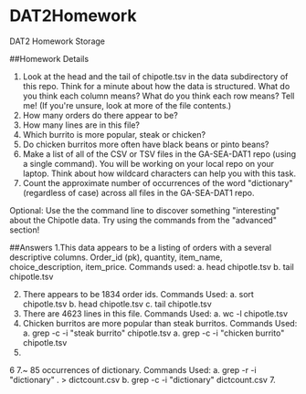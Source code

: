 # DAT2Homework
DAT2 Homework Storage

##Homework Details
1. Look at the head and the tail of chipotle.tsv in the data subdirectory of this repo. Think for a minute about how the data is structured. What do you think each column means? What do you think each row means? Tell me! (If you're unsure, look at more of the file contents.)
2. How many orders do there appear to be?
3. How many lines are in this file?
4. Which burrito is more popular, steak or chicken?
5. Do chicken burritos more often have black beans or pinto beans?
6. Make a list of all of the CSV or TSV files in the GA-SEA-DAT1 repo (using a single command). You will be working on your local repo on your laptop. Think about how wildcard characters can help you with this task.
7. Count the approximate number of occurrences of the word "dictionary" (regardless of case) across all files in the GA-SEA-DAT1 repo.

Optional: Use the the command line to discover something "interesting" about the Chipotle data. Try using the commands from the "advanced" section!

##Answers
1.This data appears to be a listing of orders with a several descriptive columns. Order_id (pk), quantity, item_name, choice_description, item_price. Commands used:
  a. head chipotle.tsv
  b. tail chipotle.tsv
   
2. There appears to be 1834 order ids. Commands Used:
  a. sort chipotle.tsv
  b. head chipotle.tsv
  c. tail chipotle.tsv
3. There are 4623 lines in this file. Commands Used:
  a. wc -l chipotle.tsv
4. Chicken burritos are more popular than steak burritos. Commands Used: 
  a. grep -c -i "steak burrito" chipotle.tsv
  a. grep -c -i "chicken burrito" chipotle.tsv
5.
6
7.~ 85 occurrences of dictionary. Commands Used: 
  a. grep -r -i "dictionary" . > dictcount.csv
  b. grep -c -i "dictionary" dictcount.csv
7. 
